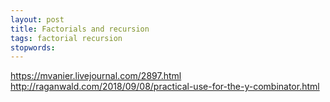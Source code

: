 ```yaml
---
layout: post
title: Factorials and recursion
tags: factorial recursion
stopwords:
---
```


https://mvanier.livejournal.com/2897.html
http://raganwald.com/2018/09/08/practical-use-for-the-y-combinator.html
